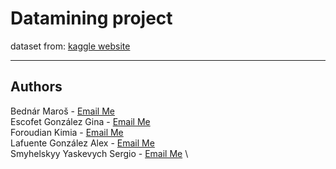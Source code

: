 # Datamining project

dataset from: [kaggle website](https://www.kaggle.com/datasets/ankushpanday2/heart-attack-prediction-in-indonesia)

---
## Authors

Bednár Maroš - [Email Me](mailto:bednarmaros341@gmail.com) \
Escofet González Gina - [Email Me](mailto:gina.escofet@estudiantat.upc.edu) \
Foroudian Kimia - [Email Me](mailto:kimia.foroudian@gmail.com) \
Lafuente González Alex - [Email Me](mailto:alex.lafuente.gonzalez@estudiantat.upc.edu) \
Smyhelskyy Yaskevych Sergio - [Email Me](mailto:sergio.shmyhelskyy@estudiantat.upc.edu) \
